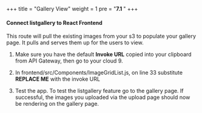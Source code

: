 
+++
title = "Gallery View"
weight = 1
pre = "<b>7.1 </b>"
+++

#### Connect listgallery to React Frontend

This route will pull the existing images from your s3 to populate your gallery page. It pulls and serves them up for the users to view.

1. Make sure you have the default **Invoke URL** copied into your clipboard from API Gateway, then go to your cloud 9.

2. In frontend/src/Components/ImageGridList.js, on line 33 substitute **REPLACE ME** with the invoke URL

3. Test the app. To test the listgallery feature go to the gallery page. If successful, the images you uploaded via the upload page should now be rendering on the gallery page.

